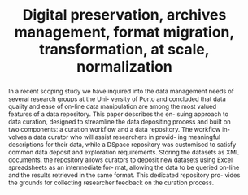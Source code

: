 ---
abstract: 'In a recent scoping study we have inquired into the data management needs
  of several research groups at the Uni- versity of Porto and concluded that data
  quality and ease of on-line data manipulation are among the most valued features
  of a data repository. This paper describes the en- suing approach to data curation,
  designed to streamline the data depositing process and built on two components:
  a curation workflow and a data repository. The workflow in- volves a data curator
  who will assist researchers in provid- ing meaningful descriptions for their data,
  while a DSpace repository was customised to satisfy common data deposit and exploration
  requirements. Storing the datasets as XML documents, the repository allows curators
  to deposit new datasets using Excel spreadsheets as an intermediate for- mat, allowing
  the data to be queried on-line and the results retrieved in the same format. This
  dedicated repository pro- vides the grounds for collecting researcher feedback on
  the curation process.'
creators:
- Joao Rocha da Silva
- Cristina Riberio
- Joao Correia Lopes
date: null
document_url: https://services.phaidra.univie.ac.at/api/object/o:293770/download
grand_parent: iPRES
institutions: []
keywords:
- ischool
- toronto
- canada
- research data management
- data repositories
- dspace extension
- digital curation
landing_page_url: https://phaidra.univie.ac.at/o:293770
language: eng
layout: publication
license: CC BY-NC-SA 3.0 AT
notes_url: null
parent: iPRES 2012
publication_type: paper
size: 895722
slides_url: null
source_name: iPRES
stream_url: null
title: Digital preservation, archives management, format migration, transformation,
  at scale, normalization
year: 2012
---